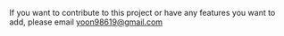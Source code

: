 If you want to contribute to this project or have any features you want to add, please email yoon98619@gmail.com
